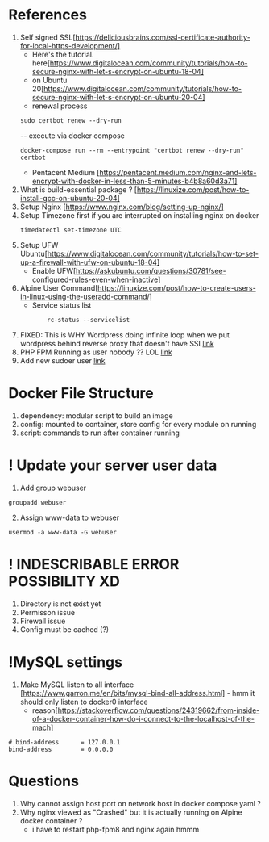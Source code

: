 # References

1. Self signed SSL[https://deliciousbrains.com/ssl-certificate-authority-for-local-https-development/]
   - Here's the tutorial. here[https://www.digitalocean.com/community/tutorials/how-to-secure-nginx-with-let-s-encrypt-on-ubuntu-18-04]
   - on Ubuntu 20[https://www.digitalocean.com/community/tutorials/how-to-secure-nginx-with-let-s-encrypt-on-ubuntu-20-04]
   - renewal process
   ```
   sudo certbot renew --dry-run
   ```
   -- execute via docker compose
   ```
   docker-compose run --rm --entrypoint "certbot renew --dry-run" certbot
   ```
   - Pentacent Medium [https://pentacent.medium.com/nginx-and-lets-encrypt-with-docker-in-less-than-5-minutes-b4b8a60d3a71]
2. What is build-essential package ? [https://linuxize.com/post/how-to-install-gcc-on-ubuntu-20-04]
3. Setup Nginx [https://www.nginx.com/blog/setting-up-nginx/]
4. Setup Timezone first if you are interrupted on installing nginx on docker
   ```
   timedatectl set-timezone UTC
   ```
5. Setup UFW Ubuntu[https://www.digitalocean.com/community/tutorials/how-to-set-up-a-firewall-with-ufw-on-ubuntu-18-04]
   - Enable UFW[https://askubuntu.com/questions/30781/see-configured-rules-even-when-inactive]
6. Alpine User Command[https://linuxize.com/post/how-to-create-users-in-linux-using-the-useradd-command/]
   - Service status list
     ```
         rc-status --servicelist
     ```
7. FIXED: This is WHY Wordpress doing infinite loop when we put wordpress behind reverse proxy that doesn't have SSL[link](https://wordpress.stackexchange.com/questions/250240/setting-serverhttps-on-prevents-access-to-wp-admin)
8. PHP FPM Running as user nobody ?? LOL [link](https://serverfault.com/questions/617392/why-is-php-fpm-running-as-nobody)
9. Add new sudoer user [link](https://www.digitalocean.com/community/tutorials/how-to-create-a-new-sudo-enabled-user-on-ubuntu-20-04-quickstart)

# Docker File Structure

1. dependency: modular script to build an image
2. config: mounted to container, store config for every module on running
3. script: commands to run after container running

# ! Update your server user data

1. Add group webuser

```
groupadd webuser
```

2. Assign www-data to webuser

```
usermod -a www-data -G webuser
```

# ! INDESCRIBABLE ERROR POSSIBILITY XD

1. Directory is not exist yet
2. Permisson issue
3. Firewall issue
4. Config must be cached (?)

# !MySQL settings

1. Make MySQL listen to all interface [https://www.garron.me/en/bits/mysql-bind-all-address.html] - hmm it should only listen to docker0 interface
   - reason[https://stackoverflow.com/questions/24319662/from-inside-of-a-docker-container-how-do-i-connect-to-the-localhost-of-the-mach]

```
# bind-address		= 127.0.0.1
bind-address		= 0.0.0.0
```

# Questions

1. Why cannot assign host port on network host in docker compose yaml ?
2. Why nginx viewed as "Crashed" but it is actually running on Alpine docker container ?
   - i have to restart php-fpm8 and nginx again hmmm
